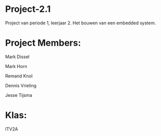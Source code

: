 # Project-2.1
Project van periode 1, leerjaar 2. Het bouwen van een embedded system.

# Project Members:
Mark Dissel

Mark Horn

Remand Knol

Dennis Vrieling

Jesse Tijsma

# Klas:
ITV2A
